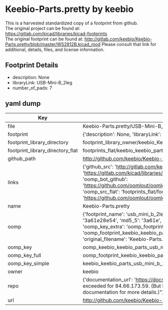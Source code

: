 # Keebio-Parts.pretty by keebio  
This is a harvested standardized copy of a footprint from github.  
The original project can be found at:  
https://gitlab.com/kicad/libraries/kicad-footprints  
The original footprint can be found at:
http://gitlab.com/keebio/Keebio-Parts.pretty/blob/master/WS2812B.kicad_mod
Please consult that link for additional, details, files, and license information.  
## Footprint Details
* description: None  
* libraryLink: USB-Mini-B_2leg  
* number_of_pads: 7  
## yaml dump  
| Key | Value |  
| --- | --- |  
| file | Keebio-Parts.pretty/USB-Mini-B_2leg.kicad_mod |  
| footprint | {'description': None, 'libraryLink': 'USB-Mini-B_2leg', 'number_of_pads': 7} |  
| footprint_library_directory | footprint_library_owner/keebio_Keebio-Parts.pretty |  
| footprint_library_directory_flat | footprints_flat/keebio_keebio_parts_usb_mini_b_2leg/working |  
| github_path | http://github.com/keebio/Keebio-Parts.pretty/blob/master/USB-Mini-B_2leg.kicad_mod |  
| links | {'github_src': 'http://gitlab.com/keebio/Keebio-Parts.pretty/blob/master/WS2812B.kicad_mod', 'github_src_repo': 'https://gitlab.com/kicad/libraries/kicad-footprints', 'oomp_bot': 'footprints/keebio_keebio_parts_usb_mini_b_2leg/working', 'oomp_bot_github': 'https://github.com/oomlout/oomlout_oomp_footprint_bot/tree/main/footprints/keebio_keebio_parts_usb_mini_b_2leg/working', 'oomp_src_flat': 'footprints_flat/footprints_flat/keebio_keebio_parts_usb_mini_b_2leg/working', 'oomp_src_flat_github': 'https://github.com/oomlout/oomlout_oomp_footprint_src/tree/main/footprints_flat/keebio_keebio_parts_usb_mini_b_2leg/working'} |  
| name | Keebio-Parts.pretty |  
| oomp | {'footprint_name': 'usb_mini_b_2leg', 'library_name': 'keebio_parts', 'md5': '3a61e28e5481574fc243fa6086bab385', 'md5_10': '3a61e28e54', 'md5_5': '3a61e', 'md5_6': '3a61e2', 'oomp_key': 'oomp_keebio_keebio_parts_usb_mini_b_2leg', 'oomp_key_extra': 'oomp_footprint_keebio_keebio_parts_usb_mini_b_2leg', 'oomp_key_full': 'oomp_footprint_keebio_keebio_parts_usb_mini_b_2leg_3a61e2', 'oomp_key_simple': 'keebio_keebio_parts_usb_mini_b_2leg', 'original_filename': 'Keebio-Parts.pretty/USB-Mini-B_2leg.kicad_mod', 'owner_name': 'keebio'} |  
| oomp_key | oomp_keebio_keebio_parts_usb_mini_b_2leg |  
| oomp_key_full | oomp_footprint_keebio_keebio_parts_usb_mini_b_2leg |  
| oomp_key_simple | keebio_keebio_parts_usb_mini_b_2leg |  
| owner | keebio |  
| repo | {'documentation_url': 'https://docs.github.com/rest/overview/resources-in-the-rest-api#rate-limiting', 'message': "API rate limit exceeded for 84.66.173.59. (But here's the good news: Authenticated requests get a higher rate limit. Check out the documentation for more details.)"} |  
| url | http://github.com/keebio/Keebio-Parts.pretty |  

